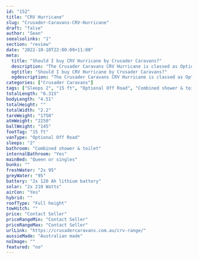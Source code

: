 ```yaml
---
id: "152"
title: "CRV Hurricane"
slug: "Crusader-Caravans-CRV-Hurricane"
draft: "false"
author: "Sean"
seealsolinks: "1"
section: "review"
date: "2022-10-10T22:00:09+11:00"
meta:
  title: "Should I buy CRV Hurricane by Crusader Caravans?"
  description: "The Crusader Caravans CRV Hurricane is classed as Optional Off Road, and sleeps 2 people. It is Australian made and comes in at 15 ft. It generally has Combined shower & toilet."
  ogtitle: "Should I buy CRV Hurricane by Crusader Caravans?"
  ogdescription: "The Crusader Caravans CRV Hurricane is classed as Optional Off Road, and sleeps 2 people. It is Australian made and comes in at 15 ft. It generally has Combined shower & toilet."
categories: ["Crusader Caravans"]
tags: ["Sleeps 2", "15 ft", "Optional Off Road", "Combined shower & toilet", "Full height", "Price Unknown", "Australian made"]
totalLength: "6.315"
bodyLength: "4.51"
totalHeight: ""
totalWidth: "2.2"
tareWeight: "1750"
atmWeight: "2250"
ballWeight: "145"
footTag: "15 ft"
vanType: "Optional Off Road"
sleeps: "2"
bathroom: "Combined shower & toilet"
internalBathroom: "Yes"
mainBed: "Queen or singles"
bunks: ""
freshWater: "2x 95"
greyWater: "95"
battery: "2x 120 Ah lithium battery"
solar: "2x 210 Watts"
airCon: "Yes"
hybrid: ""
roofType: "Full height"
towHitch: ""
price: "Contact Seller"
priceRangeMin: "Contact Seller"
priceRangeMax: "Contact Seller"
urlLink: "https://crusadercaravans.com.au/crv-range/"
aussieMade: "Australian made"
noImage: ""
featured: "no"
---
```

